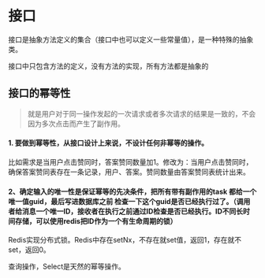 # 接口

接口是抽象方法定义的集合（接口中也可以定义一些常量值），是一种特殊的抽象类。

接口中只包含方法的定义，没有方法的实现，所有方法都是抽象的

## 接口的幂等性
> 就是用户对于同一操作发起的一次请求或者多次请求的结果是一致的，不会因为多次点击而产生了副作用。

#### 1. 要做到幂等性，从接口设计上来说，不设计任何非幂等的操作。

比如需求是当用户点击赞同时，答案赞同数量加1。修改为：当用户点击赞同时，确保答案赞同表存在一条记录，用户、答案。赞同数量由答案赞同表统计出来。
#### 2、确定输入的唯一性是保证幂等的先决条件，把所有带有副作用的task 都给一个唯一值guid，最后写进数据库之前 检查一下这个guid是否已经执行过了。（调用者给消息一个唯一ID，接收者在执行之前通过ID检查是否已经执行。ID不同长时间存储，可以使用redis把ID作为一个有生命周期的锁）

Redis实现分布式锁。Redis中存在setNx，不存在就set值，返回1，存在就不set，返回0。

查询操作，Select是天然的幂等操作。

